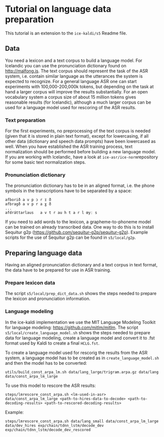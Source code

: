 # Tutorial on language data preparation

This tutorial is an extension to the `ice-kaldi/s5` Readme file.

## Data

You need a lexicon and a text corpus to build a language model. For Icelandic you can use the pronunciation dictionary found on http://malfong.is. The text corpus should represent the task of the ASR system, i.e. contain similar language as the utterances the system is expected to recognize. For a general language ASR one can start experiments with 100,000-200,000k tokens, but depending on the task at hand a larger corpus will improve the results substantially. For an open vocabulary system a corpus size of about 15 million tokens gives reasonable results (for Icelandic), although a much larger corpus can be used for a language model used for rescoring of the ASR results.

### Text preparation
For the first experiments, no preprocessing of the text corpus is needed (given that it is stored in plain text format), except for lowercasing, if all other data (dictionary and speech data prompts) have been lowercased as well. When you have established the ASR training process, text normalization should be performed before building a new language model. If you are working with Icelandic, have a look at `ice-asr/ice-norm`repository for some basic text normalization steps. 

### Pronunciation dictionary
The pronunciation dictionary has to be in an aligned format, i.e. the phone symbols in the transcriptions have to be separated by a space:

	afborið	a v p ɔ r ɪ ð
	afbragð	a v p r a ɣ ð
	...
	afdráttarlaus	a v t r au h t a r l œyː s

If you need to add words to the lexicon, a grapheme-to-phoneme model can be trained on already transcribed data. One way to do this is to install Sequitur g2p  (https://github.com/sequitur-g2p/sequitur-g2p). Example scripts for the use of Sequitur g2p can be found in `s5/local/g2p`.

## Preparing language data

Having an aligned pronunciation dictionary and a text corpus in text format, the data have to be prepared for use in ASR training.

### Prepare lexicon data

The script `s5/local/prep_dict_data.sh` shows the steps needed to prepare the lexicon and pronunciation information. 


### Language modeling

In the ice-kaldi implementation we use the MIT Language Modeling Toolkit for language modeling: https://github.com/mitlm/mitlm.
The script `s5/local/create_language_model.sh` shows the steps needed to prepare data for language modeling, create a language model and convert it to .fst format used by Kaldi to create a final `HCLG.fst`.

To create a language model used for rescorig the results from the ASR system, a language model has to be created as in `create_language_model.sh` and then the model has to be converted:

	utils/build_const_arpa_lm.sh data/lang_large/trigram.arpa.gz data/lang data/const_arpa_lm_large

To use this model to rescore the ASR results:

	steps/lmrescore_const_arpa.sh <lm-used-in-asr> data/const_arpa_lm_large <path-to-hires-data-to-decode> <path-to-decoding-results> <path-to-rescored-decoding-results>

Example:

	steps/lmrescore_const_arpa.sh data/lang_small data/const_arpa_lm_large data/dev_hires exp/chain/tdnn_lstm/decode_dev exp/chain/tdnn_lstm/decode_dev_rescored




